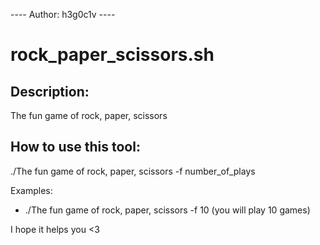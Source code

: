 ---- Author: h3g0c1v ----
# rock_paper_scissors.sh
## Description:
The fun game of rock, paper, scissors

## How to use this tool:

./The fun game of rock, paper, scissors -f number_of_plays

Examples:
- ./The fun game of rock, paper, scissors -f 10 (you will play 10 games)

I hope it helps you <3
